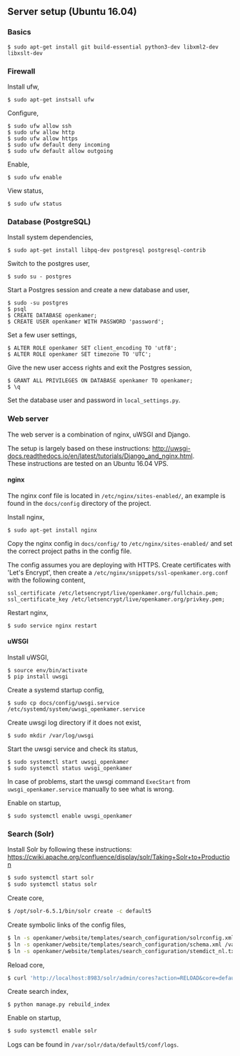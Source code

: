 ## Server setup (Ubuntu 16.04)

### Basics

```
$ sudo apt-get install git build-essential python3-dev libxml2-dev libxslt-dev
```

### Firewall

Install ufw,
```
$ sudo apt-get instsall ufw
```

Configure,
```
$ sudo ufw allow ssh
$ sudo ufw allow http
$ sudo ufw allow https
$ sudo ufw default deny incoming
$ sudo ufw default allow outgoing
```

Enable,
```
$ sudo ufw enable
```

View status,
```
$ sudo ufw status
```

### Database (PostgreSQL)
Install system dependencies,
```
$ sudo apt-get install libpq-dev postgresql postgresql-contrib
```

Switch to the postgres user,
```
$ sudo su - postgres
```

Start a Postgres session and create a new database and user,
```
$ sudo -su postgres
$ psql
$ CREATE DATABASE openkamer;
$ CREATE USER openkamer WITH PASSWORD 'password';
```

Set a few user settings,
```
$ ALTER ROLE openkamer SET client_encoding TO 'utf8';
$ ALTER ROLE openkamer SET timezone TO 'UTC';
```

Give the new user access rights and exit the Postgres session,
```
$ GRANT ALL PRIVILEGES ON DATABASE openkamer TO openkamer;
$ \q
```

Set the database user and password in `local_settings.py`.

### Web server
The web server is a combination of nginx, uWSGI and Django.

The setup is largely based on these instructions: http://uwsgi-docs.readthedocs.io/en/latest/tutorials/Django_and_nginx.html.  
These instructions are tested on an Ubuntu 16.04 VPS.

#### nginx
The nginx conf file is located in `/etc/nginx/sites-enabled/`, an example is found in the `docs/config` directory of the project.

Install nginx,
```
$ sudo apt-get install nginx
```
Copy the nginx config in `docs/config/` to `/etc/nginx/sites-enabled/` and set the correct project paths in the config file.

The config assumes you are deploying with HTTPS. 
Create certificates with 'Let's Encrypt', then create a `/etc/nginx/snippets/ssl-openkamer.org.conf` with the following content,
```
ssl_certificate /etc/letsencrypt/live/openkamer.org/fullchain.pem;
ssl_certificate_key /etc/letsencrypt/live/openkamer.org/privkey.pem;
```

Restart nginx,
```
$ sudo service nginx restart
```

#### uWSGI
Install uWSGI,
```
$ source env/bin/activate
$ pip install uwsgi
```

Create a systemd startup config,
```
$ sudo cp docs/config/uwsgi.service /etc/systemd/system/uwsgi_openkamer.service
```

Create uwsgi log directory if it does not exist,
```
$ sudo mkdir /var/log/uwsgi
```

Start the uwsgi service and check its status,
```
$ sudo systemctl start uwsgi_openkamer
$ sudo systemctl status uwsgi_openkamer
```
In case of problems, start the uwsgi command `ExecStart` from `uwsgi_openkamer.service` manually to see what is wrong.

Enable on startup,
```
$ sudo systemctl enable uwsgi_openkamer
```

### Search (Solr)

Install Solr by following these instructions: https://cwiki.apache.org/confluence/display/solr/Taking+Solr+to+Production

```bash
$ sudo systemctl start solr
$ sudo systemctl status solr
```

Create core,
```bash
$ /opt/solr-6.5.1/bin/solr create -c default5
```

Create symbolic links of the config files,
```bash
$ ln -s openkamer/website/templates/search_configuration/solrconfig.xml /var/solr/data/default5/conf/solrconfig.xml
$ ln -s openkamer/website/templates/search_configuration/schema.xml /var/solr/data/default5/conf/schema.xml
$ ln -s openkamer/website/templates/search_configuration/stemdict_nl.txt /var/solr/data/default5/conf/lang/stemdict_nl.txt
```

Reload core,
```bash
$ curl 'http://localhost:8983/solr/admin/cores?action=RELOAD&core=default5&wt=json&indent=true'
```

Create search index,
```
$ python manage.py rebuild_index
```

Enable on startup,

```bash
$ sudo systemctl enable solr
```

Logs can be found in `/var/solr/data/default5/conf/logs`.